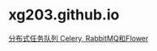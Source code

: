 # xg203.github.io

[分布式任务队列 Celery, RabbitMQ和Flower](http://hardocs.com/d/kubernetes/098-Distributed%20Task%20Queue.html)
